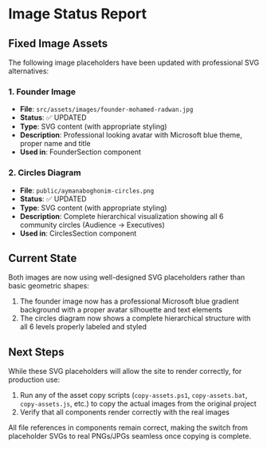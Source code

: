 # Image Status Report

## Fixed Image Assets

The following image placeholders have been updated with professional SVG alternatives:

### 1. Founder Image

- **File**: `src/assets/images/founder-mohamed-radwan.jpg`
- **Status**: ✅ UPDATED
- **Type**: SVG content (with appropriate styling)
- **Description**: Professional looking avatar with Microsoft blue theme, proper name and title
- **Used in**: FounderSection component

### 2. Circles Diagram

- **File**: `public/aymanaboghonim-circles.png`
- **Status**: ✅ UPDATED
- **Type**: SVG content (with appropriate styling)
- **Description**: Complete hierarchical visualization showing all 6 community circles (Audience → Executives)
- **Used in**: CirclesSection component

## Current State

Both images are now using well-designed SVG placeholders rather than basic geometric shapes:

1. The founder image now has a professional Microsoft blue gradient background with a proper avatar silhouette and text elements
2. The circles diagram now shows a complete hierarchical structure with all 6 levels properly labeled and styled

## Next Steps

While these SVG placeholders will allow the site to render correctly, for production use:

1. Run any of the asset copy scripts (`copy-assets.ps1`, `copy-assets.bat`, `copy-assets.js`, etc.) to copy the actual images from the original project
2. Verify that all components render correctly with the real images

All file references in components remain correct, making the switch from placeholder SVGs to real PNGs/JPGs seamless once copying is complete.
